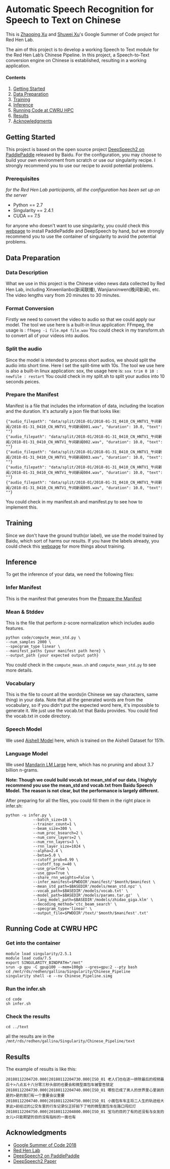 ﻿# Automatic Speech Recognition for Speech to Text on Chinese

This is [Zhaoqing Xu](https://xuzhaoqing.github.io) and [Shuwei Xu](https://cynthiasuwi.github.io/)'s  Google Summer of Code project for Red Hen Lab.

The aim of this project is to develop a working Speech to Text module for the Red Hen Lab’s Chinese Pipeline. In this project, a Speech-to-Text conversion engine on Chinese is established, resulting in a working application.

#### Contents

1. [Getting Started](#getting-started)
2. [Data Preparation](#data-preprocessing-for-training)
3. [Training](#training)
4. [Inference](#inference)
5. [Running Code at CWRU HPC](#running-code-at-cwru-hpc)
6. [Results](#results)
7. [Acknowledgments](#acknowledgments)

## Getting Started
This project is based on the open source project [DeepSpeech2 on PaddlePaddle](https://github.com/PaddlePaddle/DeepSpeech#getting-started) released by Baidu. For the configuration, you may choose to build your own environment from scratch or use our singularity recipe. I strongly recommend you to use our recipe to avoid potential problems. 
### Prerequisites
*for the Red Hen Lab participants, all the configuration has been set up on the server*

* Python == 2.7  
* Singularity == 2.4.1 
* CUDA == 7.5

for anyone who doesn't want to use singularity, you could check this [webpage](https://github.com/PaddlePaddle/DeepSpeech#installation) to install PaddlePaddle and DeepSpeech by hand, but we strongly recommend you to use the container of singularity to avoid the potential problems.

## Data Preparation
### Data Description
What we use in this project is the Chinese video news data collected by Red Hen Lab, including Xinwenlianbo(新闻联播), Wanjianxinwen(晚间新闻), etc. The video lengths vary from 20 minutes to 30 minutes.  
### Format Conversion
Firstly we need to convert the video to audio so that we could apply our model. 
The tool we use here is a built-in linux application: FFmpeg, the usage is :
`ffmpeg -i file.mp4 file.wav`
You could check in my transform.sh to convert all of your videos into audios.
### Split the audio
Since the model is intended to process short audios, we should split the audio into short time. Here I set the split-time with 10s. 
The tool we use here is also a built-in linux application: sox, the usage here is:
`sox trim 0 10 : newfile : restart`
You could check in my split.sh to split your audios into 10 seconds peices.
### Prepare the Manifest
Manifest is a file that includes the information of data, including the location and the duration. It's acturally a json file that looks like:
```
{"audio_filepath": "data/split/2018-01/2018-01-31_0410_CN_HNTV1_午间新闻/2018-01-31_0410_CN_HNTV1_午间新闻001.wav", "duration": 10.0, "text": ""}
{"audio_filepath": "data/split/2018-01/2018-01-31_0410_CN_HNTV1_午间新闻/2018-01-31_0410_CN_HNTV1_午间新闻002.wav", "duration": 10.0, "text": ""}
{"audio_filepath": "data/split/2018-01/2018-01-31_0410_CN_HNTV1_午间新闻/2018-01-31_0410_CN_HNTV1_午间新闻003.wav", "duration": 10.0, "text": ""}
{"audio_filepath": "data/split/2018-01/2018-01-31_0410_CN_HNTV1_午间新闻/2018-01-31_0410_CN_HNTV1_午间新闻004.wav", "duration": 10.0, "text": ""}
{"audio_filepath": "data/split/2018-01/2018-01-31_0410_CN_HNTV1_午间新闻/2018-01-31_0410_CN_HNTV1_午间新闻005.wav", "duration": 10.0, "text": ""}
```
You could check in my manifest.sh and manifest.py to see how to implement this.

## Training
Since we don't have the ground truth(or label), we use the model trained by Baidu, which sort of harms our results. If you have the labels already, you could check this [webpage](https://github.com/PaddlePaddle/DeepSpeech#training-for-mandarin-language) for more things about training. 
## Inference
To get the inference of your data, we need the following files:
### Infer Manifest
This is the manifest that generates from the [Prepare the Manifest](#prepare-the-manifest)
### Mean & Stddev
This is the file that perform z-score normalization which includes audio features. 
```
python code/compute_mean_std.py \
--num_samples 2000 \
--specgram_type linear \
--manifest_paths {your manifest path here} \
--output_path {your expected output path}
```
You could check in the `compute_mean.sh` and `compute_mean_std.py` to see more details. 
### Vocabulary
This is the file to count all the words(in Chinese we say characters, same thing) in your data. Note that all the generated words are from the vocabulary, so if you didn't put the expected word here, it's impossible to generate it.
We just use the vocab.txt that Baidu provides. You could find the vocab.txt in code directory.
### Speech Model
We used [Aishell Model](https://github.com/PaddlePaddle/DeepSpeech#speech-model-released) here, which is trained on the Aishell Dataset for 151h.
### Language Model
We used [Mandarin LM Large](https://github.com/PaddlePaddle/DeepSpeech#language-model-released) here, which has no pruning and about 3.7 billion n-grams.

**Note: Though we could build vocab.txt mean_std of our data, I highyly recommend you use the mean_std and vocab.txt from Baidu Speech Model. The reason is not clear, but the performance is largely different.**

After preparing for all the files, you could fill them in the right place in infer.sh:
```shell
python -u infer.py \
            --batch_size=10 \
            --trainer_count=1 \
            --beam_size=300 \
            --num_proc_bsearch=2 \
            --num_conv_layers=2 \
            --num_rnn_layers=3 \
            --rnn_layer_size=1024 \
            --alpha=2.4 \
            --beta=5.0 \
            --cutoff_prob=0.99 \
            --cutoff_top_n=40 \
            --use_gru=True \
            --use_gpu=True \
            --share_rnn_weights=False \
            --infer_manifest=$PWDDIR'/manifest/'$month/$manifest \
            --mean_std_path=$BASEDIR'/models/mean_std.npz' \
            --vocab_path=$BASEDIR'/models/vocab.txt' \
            --model_path=$BASEDIR'/models/params.tar.gz'  \
            --lang_model_path=$BASEDIR'/models/zhidao_giga.klm' \
            --decoding_method='ctc_beam_search' \
            --specgram_type='linear' \
            --output_file=$PWDDIR'/text/'$month/$manifest'.txt'
```

## Running Code at CWRU HPC
### Get into the container
```shell
module load singularity/2.5.1
module load cuda/7.5
export SINGULARITY_BINDPATH="/mnt"
srun -p gpu -C gpup100 --mem=100gb --gres=gpu:2 --pty bash
cd /mnt/rds/redhen/gallina/Singularity/Chinese_Pipeline
singularity shell -e --nv Chinese_Pipeline.simg
```
### Run the infer.sh
```
cd code
sh infer.sh
```
### Check the results
```
cd ../text
```
all the results are in the `/mnt/rds/redhen/gallina/Singularity/Chinese_Pipeline/text`
## Results
The example of results is like this:
```
20180112204720.000|20180112204730.000|ISO_01 老人们也在逐一排除最后的视频最后十>八点五十八分零三秒头部的也要会和微型面包车被警告锁定
20180112204730.000|20180112204740.000|ISO_01 哪些已成了男人的世界里心里装的是的>是的我们有一个重要会议重要
20180112204740.000|20180112204750.000|ISO_01 小面包车车主将二人生的轨迹给大家此>前经过的公交车里的行车记录仪正好拍下了地的微型面包车在路口闯红灯
20180112204750.000|20180112204800.000|ISO_01 宝马的目的了有的还没有与女友的女儿>只能期望的目的没有指标的一面也有
```

## Acknowledgments
* [Google Summer of Code 2018](https://summerofcode.withgoogle.com/)
* [Red Hen Lab](http://www.redhenlab.org/)
* [DeepSpeech2 on PaddlePaddle](https://github.com/PaddlePaddle/DeepSpeech)
* [DeepSpeech2 Paper](http://proceedings.mlr.press/v48/amodei16.pdf)
